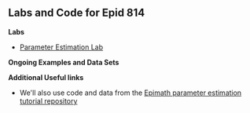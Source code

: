 
## Labs and Code for Epid 814

**Labs**

- [Parameter Estimation Lab](Labs/EstimationLab/)

**Ongoing Examples and Data Sets**


**Additional Useful links**
- We'll also use code and data from the [Epimath parameter estimation tutorial repository](https://github.com/epimath/param-estimation-SIR)
